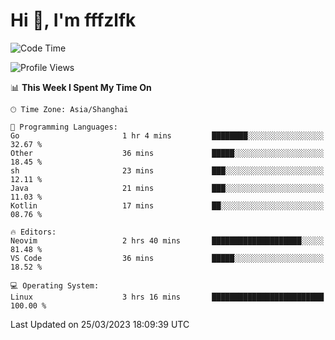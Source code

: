 # Hi 👋, I'm fffzlfk

<!--START_SECTION:waka-->
![Code Time](http://img.shields.io/badge/Code%20Time-116%20hrs%201%20min-blue)

![Profile Views](http://img.shields.io/badge/Profile%20Views-0-blue)

📊 **This Week I Spent My Time On** 

```text
🕑︎ Time Zone: Asia/Shanghai

💬 Programming Languages: 
Go                       1 hr 4 mins         ████████░░░░░░░░░░░░░░░░░   32.67 % 
Other                    36 mins             █████░░░░░░░░░░░░░░░░░░░░   18.45 % 
sh                       23 mins             ███░░░░░░░░░░░░░░░░░░░░░░   12.11 % 
Java                     21 mins             ███░░░░░░░░░░░░░░░░░░░░░░   11.03 % 
Kotlin                   17 mins             ██░░░░░░░░░░░░░░░░░░░░░░░   08.76 % 

🔥 Editors: 
Neovim                   2 hrs 40 mins       ████████████████████░░░░░   81.48 % 
VS Code                  36 mins             █████░░░░░░░░░░░░░░░░░░░░   18.52 % 

💻 Operating System: 
Linux                    3 hrs 16 mins       █████████████████████████   100.00 % 
```


 Last Updated on 25/03/2023 18:09:39 UTC
<!--END_SECTION:waka-->
